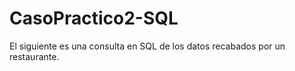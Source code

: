 # CasoPractico2-SQL
El siguiente es  una consulta en SQL de los datos recabados por un restaurante.
